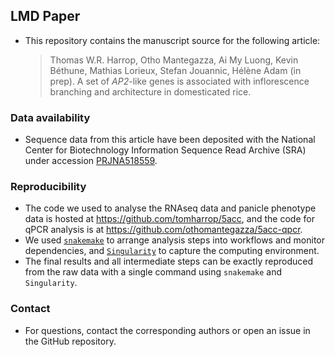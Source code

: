 ## LMD Paper

* This repository contains the manuscript source for the following article:

    > Thomas W.R. Harrop, Otho Mantegazza, Ai My Luong, Kevin Béthune, Mathias Lorieux, Stefan Jouannic, Hélène Adam (in prep). A set of *AP2*-like genes is associated with inflorescence branching and architecture in domesticated rice.

### Data availability

- Sequence data from this article have been deposited with the National Center for Biotechnology Information Sequence Read Archive (SRA) under accession [PRJNA518559](http://www.ncbi.nlm.nih.gov/bioproject/518559).

### Reproducibility

- The code we used to analyse the RNAseq data and panicle phenotype data is hosted at https://github.com/tomharrop/5acc, and the code for qPCR analysis is at https://github.com/othomantegazza/5acc-qpcr.
- We used [`snakemake`](https://snakemake.readthedocs.io/en/stable/) to arrange analysis steps into workflows and monitor dependencies, and [`Singularity`](https://sylabs.io/singularity/) to capture the computing environment.
- The final results and all intermediate steps can be exactly reproduced from the raw data with a single command using `snakemake` and `Singularity`.

### Contact

- For questions, contact the corresponding authors or open an issue in the GitHub repository.
